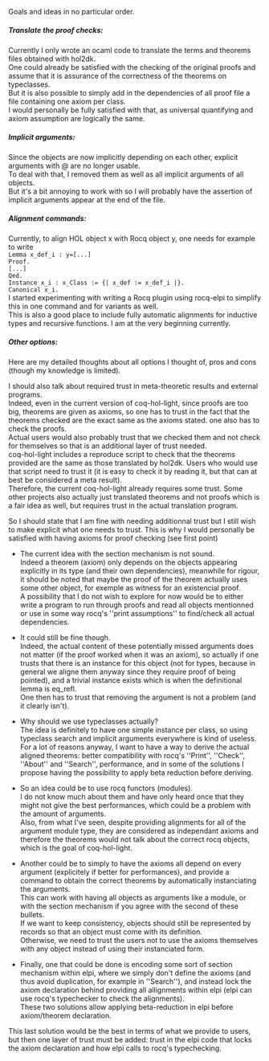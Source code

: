 Goals and ideas in no particular order.
##### Translate the proof checks:  
Currently I only wrote an ocaml code to translate the terms and theorems files obtained with hol2dk.  
One could already be satisfied with the checking of the original proofs and assume that it is assurance of the correctness of the theorems on typeclasses.  
But it is also possible to simply add in the dependencies of all proof file a file containing one axiom per class.  
I would personally be fully satisfied with that, as universal quantifying and axiom assumption are logically the same.
##### Implicit arguments:
Since the objects are now implicitly depending on each other, explicit arguments with @ are no longer usable.  
To deal with that, I removed them as well as all implicit arguments of all objects.  
But it's a bit annoying to work with so I will probably have the assertion of implicit arguments appear at the end of the file.
##### Alignment commands:
Currently, to align HOL object x with Rocq object y, one needs for example to write  
``Lemma x_def_i : y=[...]``  
``Proof.``  
``[...]``  
``Qed.``  
``Instance x_i : x_Class := {| x_def := x_def_i |}.``  
``Canonical x_i.``  
I started experimenting with writing a Rocq plugin using rocq-elpi to simplify this in one command and for variants as well.  
This is also a good place to include fully automatic alignments for inductive types and recursive functions.
I am at the very beginning currently.
##### Other options:
Here are my detailed thoughts about all options I thought of, pros and cons (though my knowledge is limited).  
  
I should also talk about required trust in meta-theoretic results and external programs.  
Indeed, even in the current version of coq-hol-light, since proofs are too big, theorems are given as axioms, so one has to trust in the fact that the theorems checked are the exact same as the axioms stated. one also has to check the proofs.  
Actual users would also probably trust that we checked them and not check for themselves so that is an additional layer of trust needed.  
coq-hol-light includes a reproduce script to check that the theorems provided are the same as those translated by hol2dk. Users who would use that script need to trust it (it is easy to check it by reading it, but that can at best be considered a meta result).  
Therefore, the current coq-hol-light already requires some trust. Some other projects also actually just translated theorems and not proofs which is a fair idea as well, but requires trust in the actual translation program.  
  
So I should state that I am fine with needing additionnal trust but I still wish to make explicit what one needs to trust. This is why I would personally be satisfied with having axioms for proof checking (see first point)

- The current idea with the section mechanism is not sound.  
  Indeed a theorem (axiom) only depends on the objects appearing explicitly in its type (and their own dependencies), meanwhile for rigour, it should be noted that maybe the proof of the theorem actually uses some other object, for exemple as witness for an existencial proof.  
  A possibility that I do not wish to explore for now would be to either write a program to run through proofs and read all objects mentionned or use in some way rocq's ''print assumptions'' to find/check all actual dependencies.
  
- It could still be fine though.  
  Indeed, the actual content of these potentially missed arguments does not matter (if the proof worked when it was an axiom), so actually if one trusts that there is an instance for this object (not for types, because in general we aligne them anyway since they require proof of being pointed), and a trivial instance exists which is when the definitional lemma is eq_refl.  
  One then has to trust that removing the argument is not a problem (and it clearly isn't).
- Why should we use typeclasses actually?  
  The idea is definitely to have one simple instance per class, so using typeclass search and implicit arguments everywhere is kind of useless.  
  For a lot of reasons anyway, I want to have a way to derive the actual aligned theorems: better compatibility with rocq's ''Print'', ''Check'', ''About'' and ''Search'', performance, and in some of the solutions I propose having the possibility to apply beta reduction before deriving.
- So an idea could be to use rocq functors (modules).  
  I do not know much about them and have only heard once that they might not give the best performances, which could be a problem with the amount of arguments.  
  Also, from what I've seen, despite providing alignments for all of the argument module type, they are considered as independant axioms and therefore the theorems would not talk about the correct rocq objects, which is the goal of coq-hol-light.
- Another could be to simply to have the axioms all depend on every argument (explicitely if better for performances), and provide a command to obtain the correct theorems by automatically instanciating the arguments.  
  This can work with having all objects as arguments like a module, or with the section mechanism if you agree with the second of these bullets.  
  If we want to keep consistency, objects should still be represented by records so that an object must come with its definition.  
  Otherwise, we need to trust the users not to use the axioms themselves with any object instead of using their instanciated form.  
- Finally, one that could be done is encoding some sort of section mechanism within elpi, where we simply don't define the axioms (and thus avoid duplication, for example in ''Search''), and instead lock the axiom declaration behind providing all allignments within elpi (elpi can use rocq's typechecker to check the alignments).  
  These two solutions allow applying beta-reduction in elpi before axiom/theorem declaration.  
  
This last solution would be the best in terms of what we provide to users, but then one layer of trust must be added: trust in the elpi code that locks the axiom declaration and how elpi calls to rocq's typechecking. 
